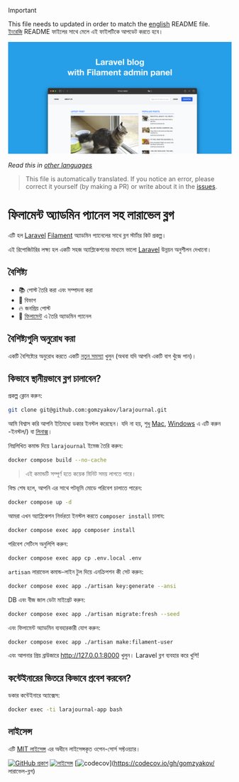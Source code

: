 >[!IMPORTANT]
>This file needs to updated in order to match the [english](/README.md) README file.  
>[ইংরেজি](/README.md) README ফাইলের সাথে মেলে এই ফাইলটিকে আপডেট করতে হবে।

![ফিলামেন্ট অ্যাডমিন প্যানেল সহ লারাভেল ব্লগ](../docs/social-preview-en.png)

_Read this in [other languages](./Translations.md)_

>This file is automatically translated. If you notice an error, please correct it yourself (by making a PR) or write about it in the [issues](https://github.com/gomzyakov/larajournal/issues).

# ফিলামেন্ট অ্যাডমিন প্যানেল সহ লারাভেল ব্লগ

এটি হল [Laravel](https://laravel.com) [Filament](https://filamentphp.com) অ্যাডমিন প্যানেলের সাথে ব্লগ স্টার্টার কিট প্রকল্প।

এই রিপোজিটরির লক্ষ্য হল একটি সহজ অ্যাপ্লিকেশনের মাধ্যমে ভালো [Laravel](https://laravel.com) উন্নয়ন অনুশীলন দেখানো।

## বৈশিষ্ট্য

- 📚 পোস্ট তৈরি করা এবং সম্পাদনা করা
- 🥑 বিভাগ
- 🔥 জনপ্রিয় পোস্ট
- 🎉 [ফিলামেন্ট](https://filamentphp.com) এ তৈরি অ্যাডমিন প্যানেল

## বৈশিষ্ট্যগুলি অনুরোধ করা

একটি বৈশিষ্ট্যের অনুরোধ করতে একটি [নতুন সমস্যা](https://github.com/gomzyakov/larajournal/issues/new) খুলুন (অথবা যদি আপনি একটি বাগ খুঁজে পান)।

## কিভাবে স্থানীয়ভাবে ব্লগ চালাবেন?

প্রকল্প ক্লোন করুন:

```bash
git clone git@github.com:gomzyakov/larajournal.git
```

আমি বিশ্বাস করি আপনি ইতিমধ্যে ডকার ইনস্টল করেছেন। যদি না হয়, শুধু [Mac](https://docs.docker.com/desktop/install/mac-install/), [Windows](https://docs.docker.com/desktop/install/windows) এ এটি করুন -ইনস্টল/) বা [লিনাক্স](https://docs.docker.com/desktop/install/linux-install/)।

নিম্নলিখিত কমান্ড দিয়ে `larajournal` ইমেজ তৈরি করুন:

```bash
docker compose build --no-cache
```

> এই কমান্ডটি সম্পূর্ণ হতে কয়েক মিনিট সময় লাগতে পারে।

বিল্ড শেষ হলে, আপনি এর সাথে পটভূমি মোডে পরিবেশ চালাতে পারেন:

```bash
docker compose up -d
```

আমরা এখন অ্যাপ্লিকেশন নির্ভরতা ইনস্টল করতে `composer install` চালাব:

```bash
docker compose exec app composer install
```

পরিবেশ সেটিংস অনুলিপি করুন:

```bash
docker compose exec app cp .env.local .env
```

`artisan` লারাভেল কমান্ড-লাইন টুল দিয়ে এনক্রিপশন কী সেট করুন:

```bash
docker compose exec app ./artisan key:generate --ansi
```

DB এবং বীজ জাল ডেটা মাইগ্রেট করুন:

```bash
docker compose exec app ./artisan migrate:fresh --seed
```

এবং ফিলামেন্ট অ্যাডমিন ব্যবহারকারী যোগ করুন:

```bash
docker compose exec app ./artisan make:filament-user
```

এবং আপনার প্রিয় ব্রাউজারে http://127.0.0.1:8000 খুলুন। Laravel ব্লগ ব্যবহার করে খুশি!

## কন্টেইনারের ভিতরে কিভাবে প্রবেশ করবেন?

ডকার কন্টেইনারে অ্যাক্সেস:

```bash
docker exec -ti larajournal-app bash
```

## লাইসেন্স

এটি [MIT লাইসেন্স](https://github.com/gomzyakov/php-code-style/blob/main/LICENSE) এর অধীনে লাইসেন্সকৃত ওপেন-সোর্স সফ্টওয়্যার।


[![GitHub প্রকাশ](https://img.shields.io/github/release/gomzyakov/larajournal.svg)](https://github.com/gomzyakov/larajournal/releases/latest)
[![লাইসেন্স](https://img.shields.io/badge/License-MIT-green.svg)](https://github.com/gomzyakov/larajournal/blob/development/LICENSE)
[![codecov](https://codecov.io/gh/gomzyakov/larajournal/branch/main/graph/badge.svg?token=4CYTVMVUYV)](https://codecov.io/gh/gomzyakov/ লারাভেল-ব্লগ)
